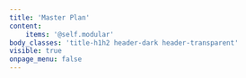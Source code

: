 ```yaml
---
title: 'Master Plan'
content:
    items: '@self.modular'
body_classes: 'title-h1h2 header-dark header-transparent'
visible: true
onpage_menu: false
---
```


